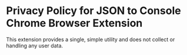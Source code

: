 # Privacy Policy for JSON to Console Chrome Browser Extension

This extension provides a single, simple utility and does not collect or handling any user data.
